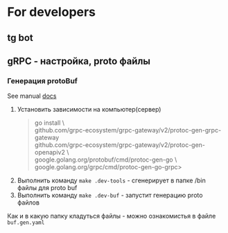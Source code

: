# For developers

## tg bot


## gRPC - настройка, proto файлы 

### Генерация protoBuf
See manual [docs](https://github.com/grpc-ecosystem/grpc-gateway)  
1) Установить зависимости на компьютер(сервер)  
    >go install \  
    github.com/grpc-ecosystem/grpc-gateway/v2/protoc-gen-grpc-gateway \
    github.com/grpc-ecosystem/grpc-gateway/v2/protoc-gen-openapiv2 \  
    google.golang.org/protobuf/cmd/protoc-gen-go \  
    google.golang.org/grpc/cmd/protoc-gen-go-grpc>
3) Выполнить команду  `make .dev-tools` - сгенерирует в папке /bin файлы для proto buf
4) Выполнить команду  `make .dev-buf` - запустит генерацию proto файлов

Как и в какую папку кладуться файлы - можно ознакомистья в файле `buf.gen.yaml`



